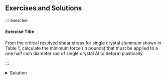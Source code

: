 ## Exercises and Solutions

::: exercise

#### Exercise Title

From the critical resolved shear stress for single crystal aluminum shown in Table 1, calculate the minimum force (in pounds) that must be applied to a one half inch diameter rod of single crystal Al to deform plastically.

:::

<details>

<summary>Solution</summary>

The critical resolved shear stress for pure, single crystal Al is 148 psi, so we need to figure out what tensile stress on the sample will produce this value for the resolved shear stress, $\tau_{rss}$. The smallest value of $\sigma$ for which $\tau_{rss}$ is equal to the critical value of 148 occurs for the slip system with $\varphi = \lambda = 45^{○}$, so from Eq. [5.1](#eq:resolved_shear_stress) we get $\sigma = 2\tau_{rss} = 296$. Multiplying by the cross sectional area of the rod gives:

$$F{= \left( {296 psi} \right) \cdot \pi \cdot \left( {0.25 in} \right)^{2} = 58 pounds}$$

This is a pretty small force, and is much less than the force required to deform a stock piece of aluminum that I would find in the machine shop.

</details>